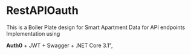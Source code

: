 ﻿# RestAPIOauth
This is a Boiler Plate design for Smart Apartment Data for API endpoints Implementation using 

<b>Auth0</b> + 
JWT + 
Swagger + 
.NET Core 3.1",
